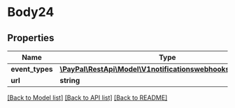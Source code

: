 # Body24

## Properties
Name | Type | Description | Notes
------------ | ------------- | ------------- | -------------
**event_types** | [**\PayPal\RestApi\Model\V1notificationswebhooksEventTypes[]**](V1notificationswebhooksEventTypes.md) |  | [optional] 
**url** | **string** |  | [optional] 

[[Back to Model list]](../README.md#documentation-for-models) [[Back to API list]](../README.md#documentation-for-api-endpoints) [[Back to README]](../README.md)


